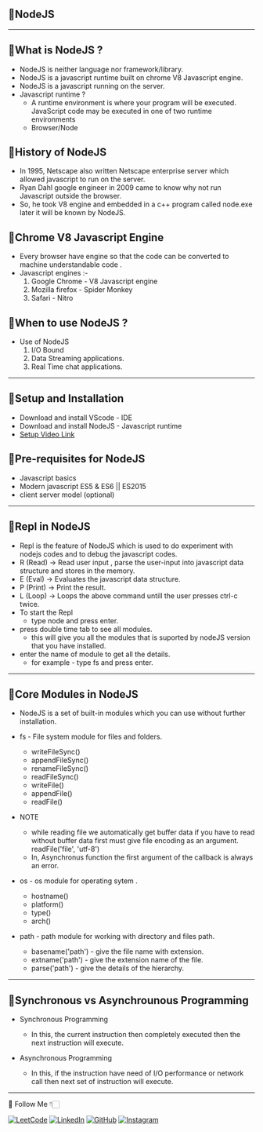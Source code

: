 ## 🚀NodeJS

<hr style="border-color:#FF4500;">

## 🚀What is NodeJS ?

- NodeJS is neither language nor framework/library.
- NodeJS is a javascript runtime built on chrome V8 Javascript engine.
- NodeJS is a javascript running on the server.
- Javascript runtime ?
  - A runtime environment is where your program will be executed. JavaScript code may be executed in one of two runtime environments
  - Browser/Node

## 🚀History of NodeJS

- In 1995, Netscape also written Netscape enterprise server which allowed javascript to run on the server.
- Ryan Dahl google engineer in 2009 came to know why not run Javascript outside the browser.
- So, he took V8 engine and embedded in a c++ program called node.exe later it will be known by NodeJS.

## 🚀Chrome V8 Javascript Engine

- Every browser have engine so that the code can be converted to machine understandable code .
- Javascript engines :-
  1. Google Chrome - V8 Javascript engine
  2. Mozilla firefox - Spider Monkey
  3. Safari - Nitro

## 🚀When to use NodeJS ?

- Use of NodeJS
  1. I/O Bound
  2. Data Streaming applications.
  3. Real Time chat applications.

<hr style="border-color:#FF4500;">

## 🚀Setup and Installation

- Download and install VScode - IDE
- Download and install NodeJS - Javascript runtime
- [Setup Video Link](https://youtu.be/mIW_8dMQaUk)

## 🚀Pre-requisites for NodeJS

- Javascript basics
- Modern javascript ES5 & ES6 || ES2015
- client server model (optional)

<hr style="border-color:#FF4500;">

## 🚀Repl in NodeJS

- Repl is the feature of NodeJS which is used to do experiment with nodejs codes and to debug the javascript codes.
- R (Read) -> Read user input , parse the user-input into javascript data structure and stores in the memory.
- E (Eval) -> Evaluates the javascript data structure.
- P (Print) -> Print the result.
- L (Loop) -> Loops the above command untill the user presses ctrl-c twice.
- To start the Repl 
  - type node and press enter.
- press double time tab to see all modules.
  - this will give you all the modules that is suported by nodeJS version that you have installed.
- enter the name of module to get all the details.
  - for example - type fs and press enter.

<hr style="border-color:#FF4500;">

## 🚀Core Modules in NodeJS

- NodeJS is a set of built-in modules which you can use without further installation.
- fs - File system module for files and folders.
  - writeFileSync()
  - appendFileSync()
  - renameFileSync()
  - readFileSync()
  - writeFile()
  - appendFile()
  - readFile()
  
- NOTE 
  - while reading file we automatically get buffer data
            if you have to read without buffer data first must give file encoding as an argument. readFile('file', 'utf-8')
  - In, Asynchronus function the first argument of the callback is always an error.
- os - os module for operating sytem .
  - hostname()
  - platform()
  - type()
  - arch()
- path - path module for working with directory and files path.
  - basename('path') - give the file name with extension.
  - extname('path') - give the extension name of the file.
  - parse('path') - give the details of the hierarchy.

 <hr style="border-color:#FF4500;">

## 🚀Synchronous vs Asynchrounous Programming 

- Synchronous Programming
  - In this, the current instruction then completely executed then the next instruction will execute.

- Asynchronous Programming
  - In this, if the instruction have need of I/O performance or network call then next set of instruction will execute.




<hr style="border-color:#FF4500;"> 
 🔗 Follow Me 👇🏻

[![LeetCode](https://img.shields.io/badge/LEETCODE-000000?style=for-the-badge&logo=LeetCode&logoColor=#d16c06)](https://leetcode.com/Amul-Sharma/)
[![LinkedIn](https://img.shields.io/badge/linkedin-%230077B5.svg?style=for-the-badge&logo=linkedin&logoColor=white)](https://www.linkedin.com/in/amulsharma12/)
[![GitHub](https://img.shields.io/badge/github-%23121011.svg?style=for-the-badge&logo=github&logoColor=white)](https://github.com/AmulSharma12)
[![Instagram](https://img.shields.io/badge/Instagram-%23E4405F.svg?style=for-the-badge&logo=Instagram&logoColor=white)](https://www.instagram.com/amul_op____/)
